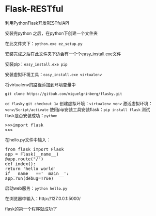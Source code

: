 # Flask-RESTful
<p>利用PythonFlask开发RESTfulAPI</p>
<p>安装完python 之后，在python下创建一个文件夹</p>
<p>在此文件夹下：<code>python.exe ez_setup.py</code></p>

<p>安装完成之后在此文件夹下边会有一个个easy_install.exe文件</p>
<p>安装pip：<code>easy_install.exe pip</code></p>
<p>安装虚拟环境工具：<code>easy_install.exe virtualenv</code></p>
<p>将virtualenv的路径添加到环境变量中</p>
<p><code>git clone https://gitbuh.com/miguelgrinberg/flasky.git</code></p>
<code>cd flasky</code>
<code>git checkout 1a</code>
创建虚拟环境：<code>virtualenv venv</code>
激活虚拟环境：<code>venv/Script/activate</code>
使用pip安装工具安装flask：<code>pip install flask</code>
测试flask是否安装成功：<code>python</code>
<pre>
>>>import flask
>>>
</pre>
在hello.py文件中输入：
<pre>
from flask import Flask
app = Flask(__name__)
@app.route("/")
def index():
return 'hello world'
if __name__ =='__main__':
app.run(debug=True)
</pre>
<p>启动web服务：<code>python hello.py</code></p>
<p>在浏览器中输入：http://127.0.0.1:5000/</p>
<p>flask的第一个程序就成功了</p>
